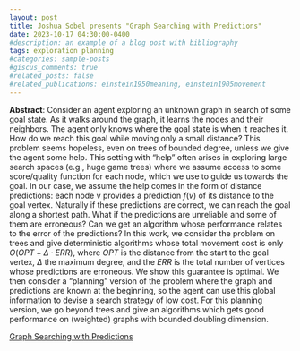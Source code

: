 ```yaml
---
layout: post
title: Joshua Sobel presents "Graph Searching with Predictions"
date: 2023-10-17 04:30:00-0400
#description: an example of a blog post with bibliography
tags: exploration planning
#categories: sample-posts
#giscus_comments: true
#related_posts: false
#related_publications: einstein1950meaning, einstein1905movement
---
```


**Abstract**: Consider an agent exploring an unknown graph in search of some goal state. As it walks around the graph, it learns the nodes and their neighbors. The agent only knows where the goal state is when it reaches it. How do we reach this goal while moving only a small distance? This problem seems hopeless, even on trees of bounded degree, unless we give the agent some help. This setting with “help” often arises in exploring large search spaces (e.g., huge game trees) where we assume access to some score/quality function for each node, which we use to guide us towards the goal. In our case, we assume the help comes in the form of distance predictions: each node v provides a prediction $f(v)$ of its distance to the goal vertex. Naturally if these predictions are correct, we can reach the goal along a shortest path. What if the predictions are unreliable and some of them are erroneous? Can we get an algorithm whose performance relates to the error of the predictions?
In this work, we consider the problem on trees and give deterministic algorithms whose total movement cost is only $O(OPT +\Delta\cdot ERR)$, where $OPT$ is the distance from the start to the goal vertex, $\Delta$ the maximum degree, and the $ERR$ is the total number of vertices whose predictions are erroneous. We show this guarantee is optimal. We then consider a “planning” version of the problem where the graph and predictions are known at the beginning, so the agent can use this global information to devise a search strategy of low cost. For this planning version, we go beyond trees and give an algorithms which gets good performance on (weighted) graphs with bounded doubling dimension.

[Graph Searching with Predictions](https://arxiv.org/pdf/2212.14220.pdf)
